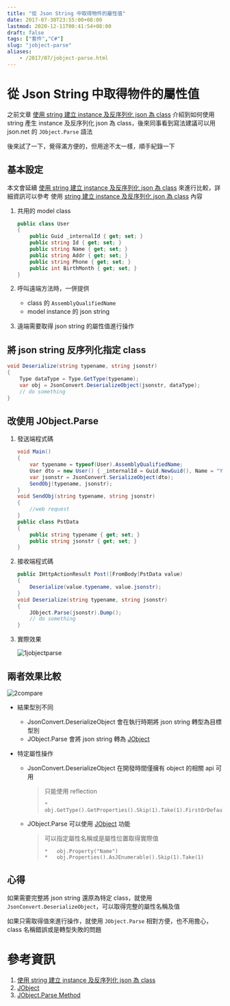 ```yaml
---
title: "從 Json String 中取得物件的屬性值"
date: 2017-07-30T23:55:00+08:00
lastmod: 2020-12-11T00:41:54+08:00
draft: false
tags: ["套件","C#"]
slug: "jobject-parse"
aliases:
    - /2017/07/jobject-parse.html
---
```

# 從 Json String 中取得物件的屬性值
之前文章 [使用 string 建立 instance 及反序列化 json 為 class](/2017/07/string-create-instance.html) 介紹到如何使用 string 產生 instance 及反序列化 json 為 class，後來同事看到寫法建議可以用 json.net 的 `JObject.Parse` 語法

後來試了一下，覺得滿方便的，但用途不太一樣，順手紀錄一下

## 基本設定

本文會延續 [使用 string 建立 instance 及反序列化 json 為 class](/2017/07/string-create-instance.html) 來進行比較，詳細資訊可以參考 使用 [string 建立 instance 及反序列化 json 為 class](/2017/07/string-create-instance.html) 內容

1.  共用的 model class

    ```cs
    public class User
    {
        public Guid _internalId { get; set; }
        public string Id { get; set; }
        public string Name { get; set; }
        public string Addr { get; set; }
        public string Phone { get; set; }
        public int BirthMonth { get; set; }
    }
    ```

2.  呼叫遠端方法時，一併提供


    *   class 的 `AssemblyQualifiedName`
    *   model instance 的 json string

3.  遠端需要取得 json string 的屬性值進行操作


## 將 json string 反序列化指定 class

```cs
void Deserialize(string typename, string jsonstr)
{
    Type dataType = Type.GetType(typename);
    var obj = JsonConvert.DeserializeObject(jsonstr, dataType);
    // do something
}
```

## 改使用 JObject.Parse

1.  發送端程式碼

    ```cs
    void Main()
    {
        var typename = typeof(User).AssemblyQualifiedName;
        User dto = new User() { _internalId = Guid.NewGuid(), Name = "Yowko", Addr = "Taipei", BirthMonth = 7, Id = "A123456789", Phone = "09123456789" };
        var jsonstr = JsonConvert.SerializeObject(dto);
        SendObj(typename, jsonstr);
    }
    void SendObj(string typename, string jsonstr)
    {
        //web request
    }
    public class PstData
    {
        public string typename { get; set; }
        public string jsonstr { get; set; }
    }
    ```

2.  接收端程式碼

    ```cs
    public IHttpActionResult Post([FromBody]PstData value)
    {
        Deserialize(value.typename, value.jsonstr);
    }
    void Deserialize(string typename, string jsonstr)
    {
        JObject.Parse(jsonstr).Dump();
        // do something
    }
    ```
3.  實際效果

    ![1jobjectparse](https://user-images.githubusercontent.com/3851540/28755226-93bbf434-7588-11e7-815b-d8056c7c210f.png)

## 兩者效果比較

![2compare](https://user-images.githubusercontent.com/3851540/28755227-93e78fae-7588-11e7-84aa-0cd21aeee3fd.png)

*   結果型別不同
    *   JsonConvert.DeserializeObject 會在執行時期將 json string 轉型為目標型別
    *   JObject.Parse 會將 json string 轉為 [JObject](http://www.newtonsoft.com/json/help/html/T_Newtonsoft_Json_Linq_JObject.htm)

*   特定屬性操作
    *   JsonConvert.DeserializeObject 在開發時間僅擁有 object 的相關 api 可用


        > 只能使用 reflection
        > 
        >     *   obj.GetType().GetProperties().Skip(1).Take(1).FirstOrDefault().GetValue(obj);

    *   JObject.Parse 可以使用 [JObject](http://www.newtonsoft.com/json/help/html/T_Newtonsoft_Json_Linq_JObject.htm) 功能
        
        > 可以指定屬性名稱或是屬性位置取得實際值
        > 
        >     *   obj.Property("Name")
        >     *   obj.Properties().AsJEnumerable().Skip(1).Take(1)

## 心得

如果需要完整將 json string 還原為特定 class，就使用 `JsonConvert.DeserializeObject`，可以取得完整的屬性名稱及值

如果只需取得值來進行操作，就使用 `JObject.Parse` 相對方便，也不用擔心，class 名稱錯誤或是轉型失敗的問題

# 參考資訊

1.  [使用 string 建立 instance 及反序列化 json 為 class](/2017/07/string-create-instance.html)
2.  [JObject](http://www.newtonsoft.com/json/help/html/T_Newtonsoft_Json_Linq_JObject.htm)
3.  [JObject.Parse Method](http://www.newtonsoft.com/json/help/html/M_Newtonsoft_Json_Linq_JObject_Parse.htm)
